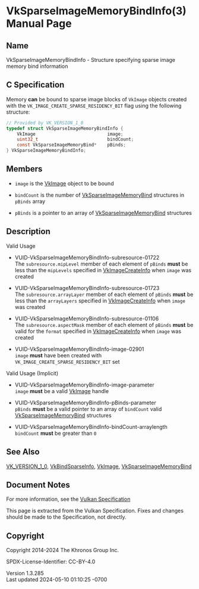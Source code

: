 # VkSparseImageMemoryBindInfo(3) Manual Page

## Name

VkSparseImageMemoryBindInfo - Structure specifying sparse image memory
bind information



## <a href="#_c_specification" class="anchor"></a>C Specification

Memory **can** be bound to sparse image blocks of `VkImage` objects
created with the `VK_IMAGE_CREATE_SPARSE_RESIDENCY_BIT` flag using the
following structure:

``` c
// Provided by VK_VERSION_1_0
typedef struct VkSparseImageMemoryBindInfo {
    VkImage                           image;
    uint32_t                          bindCount;
    const VkSparseImageMemoryBind*    pBinds;
} VkSparseImageMemoryBindInfo;
```

## <a href="#_members" class="anchor"></a>Members

- `image` is the [VkImage](https://registry.khronos.org/vulkan/specs/1.3-extensions/man/html/VkImage.html) object to be bound

- `bindCount` is the number of
  [VkSparseImageMemoryBind](https://registry.khronos.org/vulkan/specs/1.3-extensions/man/html/VkSparseImageMemoryBind.html) structures in
  `pBinds` array

- `pBinds` is a pointer to an array of
  [VkSparseImageMemoryBind](https://registry.khronos.org/vulkan/specs/1.3-extensions/man/html/VkSparseImageMemoryBind.html) structures

## <a href="#_description" class="anchor"></a>Description

Valid Usage

- <a href="#VUID-VkSparseImageMemoryBindInfo-subresource-01722"
  id="VUID-VkSparseImageMemoryBindInfo-subresource-01722"></a>
  VUID-VkSparseImageMemoryBindInfo-subresource-01722  
  The `subresource.mipLevel` member of each element of `pBinds` **must**
  be less than the `mipLevels` specified in
  [VkImageCreateInfo](https://registry.khronos.org/vulkan/specs/1.3-extensions/man/html/VkImageCreateInfo.html) when `image` was created

- <a href="#VUID-VkSparseImageMemoryBindInfo-subresource-01723"
  id="VUID-VkSparseImageMemoryBindInfo-subresource-01723"></a>
  VUID-VkSparseImageMemoryBindInfo-subresource-01723  
  The `subresource.arrayLayer` member of each element of `pBinds`
  **must** be less than the `arrayLayers` specified in
  [VkImageCreateInfo](https://registry.khronos.org/vulkan/specs/1.3-extensions/man/html/VkImageCreateInfo.html) when `image` was created

- <a href="#VUID-VkSparseImageMemoryBindInfo-subresource-01106"
  id="VUID-VkSparseImageMemoryBindInfo-subresource-01106"></a>
  VUID-VkSparseImageMemoryBindInfo-subresource-01106  
  The `subresource.aspectMask` member of each element of `pBinds`
  **must** be valid for the `format` specified in
  [VkImageCreateInfo](https://registry.khronos.org/vulkan/specs/1.3-extensions/man/html/VkImageCreateInfo.html) when `image` was created

- <a href="#VUID-VkSparseImageMemoryBindInfo-image-02901"
  id="VUID-VkSparseImageMemoryBindInfo-image-02901"></a>
  VUID-VkSparseImageMemoryBindInfo-image-02901  
  `image` **must** have been created with
  `VK_IMAGE_CREATE_SPARSE_RESIDENCY_BIT` set

Valid Usage (Implicit)

- <a href="#VUID-VkSparseImageMemoryBindInfo-image-parameter"
  id="VUID-VkSparseImageMemoryBindInfo-image-parameter"></a>
  VUID-VkSparseImageMemoryBindInfo-image-parameter  
  `image` **must** be a valid [VkImage](https://registry.khronos.org/vulkan/specs/1.3-extensions/man/html/VkImage.html) handle

- <a href="#VUID-VkSparseImageMemoryBindInfo-pBinds-parameter"
  id="VUID-VkSparseImageMemoryBindInfo-pBinds-parameter"></a>
  VUID-VkSparseImageMemoryBindInfo-pBinds-parameter  
  `pBinds` **must** be a valid pointer to an array of `bindCount` valid
  [VkSparseImageMemoryBind](https://registry.khronos.org/vulkan/specs/1.3-extensions/man/html/VkSparseImageMemoryBind.html) structures

- <a href="#VUID-VkSparseImageMemoryBindInfo-bindCount-arraylength"
  id="VUID-VkSparseImageMemoryBindInfo-bindCount-arraylength"></a>
  VUID-VkSparseImageMemoryBindInfo-bindCount-arraylength  
  `bindCount` **must** be greater than `0`

## <a href="#_see_also" class="anchor"></a>See Also

[VK_VERSION_1_0](https://registry.khronos.org/vulkan/specs/1.3-extensions/man/html/VK_VERSION_1_0.html),
[VkBindSparseInfo](https://registry.khronos.org/vulkan/specs/1.3-extensions/man/html/VkBindSparseInfo.html), [VkImage](https://registry.khronos.org/vulkan/specs/1.3-extensions/man/html/VkImage.html),
[VkSparseImageMemoryBind](https://registry.khronos.org/vulkan/specs/1.3-extensions/man/html/VkSparseImageMemoryBind.html)

## <a href="#_document_notes" class="anchor"></a>Document Notes

For more information, see the <a
href="https://registry.khronos.org/vulkan/specs/1.3-extensions/html/vkspec.html#VkSparseImageMemoryBindInfo"
target="_blank" rel="noopener">Vulkan Specification</a>

This page is extracted from the Vulkan Specification. Fixes and changes
should be made to the Specification, not directly.

## <a href="#_copyright" class="anchor"></a>Copyright

Copyright 2014-2024 The Khronos Group Inc.

SPDX-License-Identifier: CC-BY-4.0

Version 1.3.285  
Last updated 2024-05-10 01:10:25 -0700

